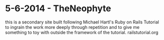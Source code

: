 # 5-6-2014 - TheNeophyte
this is a secondary site built following Michael Hartl's Ruby on Rails Tutorial to ingrain the work more deeply through repetition
and to give me something to toy with outside the framework of the tutorial.
railstutorial.org

